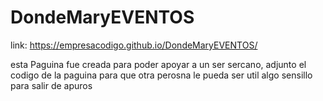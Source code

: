 # DondeMaryEVENTOS

link: https://empresacodigo.github.io/DondeMaryEVENTOS/

esta Paguina fue creada para poder apoyar a un ser sercano, adjunto el codigo de la paguina para que otra perosna le pueda ser util algo sensillo para salir de apuros
